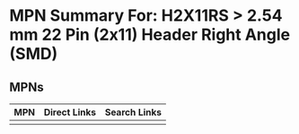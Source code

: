 



# MPN Summary For: H2X11RS > 2.54 mm 22 Pin (2x11) Header Right Angle (SMD)

## MPNs
  

|MPN|Direct Links|Search Links|
| :--- | :--- | :--- |
||||
